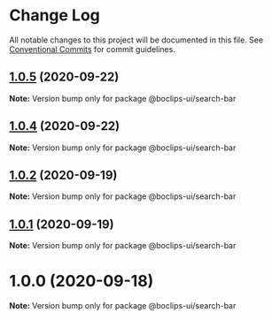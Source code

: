 # Change Log

All notable changes to this project will be documented in this file.
See [Conventional Commits](https://conventionalcommits.org) for commit guidelines.

## [1.0.5](https://github.com/boclips/boclips-ui/compare/@boclips-ui/search-bar@1.0.4...@boclips-ui/search-bar@1.0.5) (2020-09-22)

**Note:** Version bump only for package @boclips-ui/search-bar





## [1.0.4](https://github.com/boclips/boclips-ui/compare/@boclips-ui/search-bar@1.0.3...@boclips-ui/search-bar@1.0.4) (2020-09-22)

**Note:** Version bump only for package @boclips-ui/search-bar





## [1.0.2](https://github.com/boclips/boclips-ui/compare/@boclips-ui/search-bar@1.0.1...@boclips-ui/search-bar@1.0.2) (2020-09-19)

**Note:** Version bump only for package @boclips-ui/search-bar





## [1.0.1](https://github.com/boclips/boclips-ui/compare/@boclips-ui/search-bar@1.0.0...@boclips-ui/search-bar@1.0.1) (2020-09-19)

**Note:** Version bump only for package @boclips-ui/search-bar





# 1.0.0 (2020-09-18)

**Note:** Version bump only for package @boclips-ui/search-bar
